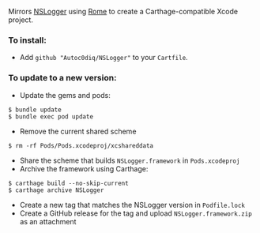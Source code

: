 Mirrors [NSLogger](https://github.com/fpillet/NSLogger) using [Rome](https://github.com/neonichu/Rome) to create a Carthage-compatible Xcode project.

### To install:

- Add `github "Autoc0diq/NSLogger"` to your `Cartfile`.

### To update to a new version:

- Update the gems and pods:
```
$ bundle update
$ bundle exec pod update
```
- Remove the current shared scheme
```
$ rm -rf Pods/Pods.xcodeproj/xcshareddata
```
- Share the scheme that builds `NSLogger.framework` in `Pods.xcodeproj`
- Archive the framework using Carthage:
```
$ carthage build --no-skip-current
$ carthage archive NSLogger
```
- Create a new tag that matches the NSLogger version in `Podfile.lock`
- Create a GitHub release for the tag and upload `NSLogger.framework.zip` as an attachment
